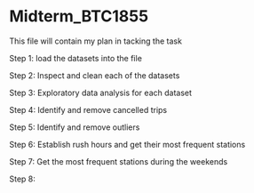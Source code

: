 # Midterm_BTC1855

This file will contain my plan in tacking the task

Step 1: load the datasets into the file

Step 2: Inspect and clean each of the datasets

Step 3: Exploratory data analysis for each dataset

Step 4: Identify and remove cancelled trips

Step 5: Identify and remove outliers

Step 6: Establish rush hours and get their most frequent stations 

Step 7: Get the most frequent stations during the weekends

Step 8: 


